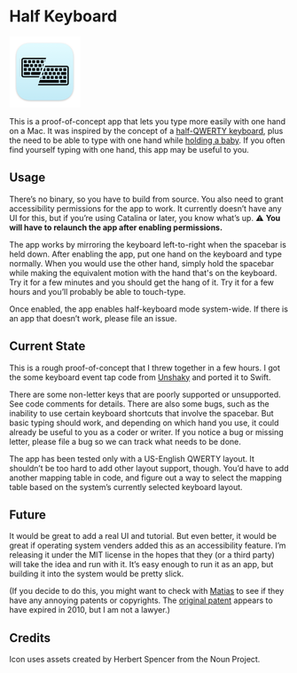 # Half Keyboard

<img src="./HalfKeyboard/Assets.xcassets/AppIcon.appiconset/Mac%20App%20128pt@2x.png" width=128 alt="Half Keyboard app icon" />

This is a proof-of-concept app that lets you type more easily with one hand on a Mac. It was inspired by the concept of a [half-QWERTY keyboard](https://www.billbuxton.com/matias93.html), plus the need to be able to type with one hand while [holding a baby](https://twitter.com/zeveisenberg/status/1268585275346898950). If you often find yourself typing with one hand, this app may be useful to you.

## Usage

There’s no binary, so you have to build from source. You also need to grant accessibility permissions for the app to work. It currently doesn’t have any UI for this, but if you’re using Catalina or later, you know what’s up. ⚠️ **You will have to relaunch the app after enabling permissions.**

The app works by mirroring the keyboard left-to-right when the spacebar is held down. After enabling the app, put one hand on the keyboard and type normally. When you would use the other hand, simply hold the spacebar while making the equivalent motion with the hand that's on the keyboard. Try it for a few minutes and you should get the hang of it. Try it for a few hours and you’ll probably be able to touch-type.

Once enabled, the app enables half-keyboard mode system-wide. If there is an app that doesn’t work, please file an issue.

## Current State

This is a rough proof-of-concept that I threw together in a few hours. I got the some keyboard event tap code from [Unshaky](https://github.com/aahung/Unshaky) and ported it to Swift.

There are some non-letter keys that are poorly supported or unsupported. See code comments for details. There are also some bugs, such as the inability to use certain keyboard shortcuts that involve the spacebar. But basic typing should work, and depending on which hand you use, it could already be useful to you as a coder or writer. If you notice a bug or missing letter, please file a bug so we can track what needs to be done.

The app has been tested only with a US-English QWERTY layout. It shouldn’t be too hard to add other layout support, though. You’d have to add another mapping table in code, and figure out a way to select the mapping table based on the system’s currently selected keyboard layout.

## Future

It would be great to add a real UI and tutorial. But even better, it would be great if operating system venders added this as an accessibility feature. I’m releasing it under the MIT license in the hopes that they (or a third party) will take the idea and run with it. It’s easy enough to run it as an app, but building it into the system would be pretty slick.

(If you decide to do this, you might want to check with [Matias](https://matias.ca/halfkeyboard/) to see if they have any annoying patents or copyrights. The [original patent](https://patents.google.com/patent/EP0489792B1) appears to have expired in 2010, but I am not a lawyer.)

## Credits
Icon uses assets created by Herbert Spencer from the Noun Project.